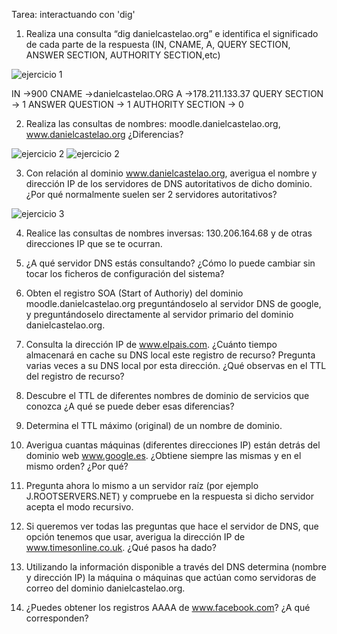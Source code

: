 Tarea: interactuando con 'dig'


1. Realiza una consulta “dig danielcastelao.org” e identifica el significado de cada parte
de la respuesta (IN, CNAME, A, QUERY SECTION, ANSWER SECTION, AUTHORITY SECTION,etc)

<image src="/ejercicios/ej1.jpeg" alt=" ejercicio 1">

IN →900
CNAME →danielcastelao.ORG
A →178.211.133.37
QUERY SECTION → 1
ANSWER QUESTION → 1
AUTHORITY SECTION → 0


2. Realiza las consultas de nombres: moodle.danielcastelao.org, www.danielcastelao.org
¿Diferencias?

<image src="/ejercicios/ej2.jpeg" alt=" ejercicio 2">
<image src="/ejercicios/ej2_2.jpeg" alt=" ejercicio 2">




3. Con relación al dominio www.danielcastelao.org, averigua el nombre y dirección IP de
los servidores de DNS autoritativos de dicho dominio. ¿Por qué normalmente suelen ser 2
servidores autoritativos?

<image src="/ejercicios/ej3.jpeg" alt=" ejercicio 3">



4. Realice las consultas de nombres inversas: 130.206.164.68 y de otras direcciones IP que
se te ocurran.


5. ¿A qué servidor DNS estás consultando? ¿Cómo lo puede cambiar sin tocar los
ficheros de configuración del sistema?


6. Obten el registro SOA (Start of Authoriy) del dominio moodle.danielcastelao.org
preguntándoselo al servidor DNS de google, y preguntándoselo directamente al servidor
primario del dominio danielcastelao.org.


7. Consulta la dirección IP de www.elpais.com. ¿Cuánto tiempo almacenará en cache su
DNS local este registro de recurso? Pregunta varias veces a su DNS local por esta dirección.
¿Qué observas en el TTL del registro de recurso?


8. Descubre el TTL de diferentes nombres de dominio de servicios que conozca ¿A qué
se puede deber esas diferencias?


9. Determina el TTL máximo (original) de un nombre de dominio.


10. Averigua cuantas máquinas (diferentes direcciones IP) están detrás del dominio web
www.google.es. ¿Obtiene siempre las mismas y en el mismo orden? ¿Por qué?


11. Pregunta ahora lo mismo a un servidor raíz (por ejemplo J.ROOTSERVERS.NET) y
compruebe en la respuesta si dicho servidor acepta el modo recursivo.


12. Si queremos ver todas las preguntas que hace el servidor de DNS, que opción
tenemos que usar, averigua la dirección IP de www.timesonline.co.uk. ¿Qué pasos ha dado?


13. Utilizando la información disponible a través del DNS determina (nombre y dirección
IP) la máquina o máquinas que actúan como servidoras de correo del dominio
danielcastelao.org.


14. ¿Puedes obtener los registros AAAA de www.facebook.com? ¿A qué corresponden?


